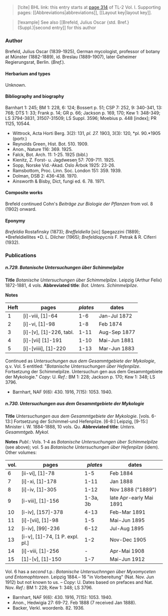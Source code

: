 > [!cite] BHL link: this entry starts at [page 314](https://www.biodiversitylibrary.org/item/103414#page/362/mode/1up) of TL-2 Vol. I.
> Supporting pages: [[Abbreviations|abbreviations]], [[Layout key|layout key]].

> [!example] See also [[Brefeld, Julius Oscar {std. Bref.} (Suppl.)|second entry]] for this author

### Author

Brefeld, Julius Oscar (1839-1925), German mycologist, professor of botany at Münster (1882-1889), id. Breslau (1889-1907), later Geheimer Regierungsrat, Berlin. (*Bref.*).

#### Herbarium and types

Unknown.

#### Bibliography and biography

Barnhart 1: 245; BM 1: 228, 6: 124; Bossert p. 51; CSP 7: 252, 9: 340-341, 13: 768; DTS 1: 33; Frank p. 14; GR p. 66; Jackson p. 169, 170; Kew 1: 348-349; LS 3794-3831, 31507-31509; LS Suppl. 3596; Moebius p. 448 \[index\]; PR 1125, 10544.
- Wittrock, Acta Horti Berg. 3(2): 131, *pl. 27.* 1903, 3(3): 120, *pl. 90.*1905 (portr.)
- Reynolds Green, Hist. Bot. 510. 1909.
- Anon., Nature 116: 369. 1925.
- Falck, Bot. Arch. 11: 1-25. 1925 (bibl.)
- Kienitz, Z. Forst- u. Jagdwesen 57: 709-711. 1925.
- Sopp, Norske Vid.-Akad. Oslo Årbok 1925: 23-26.
- Ramsbottom, Proc. Linn. Soc. London 151: 359. 1939.
- Dolman, DSB 2: 436-438. 1970.
- Ainsworth & Bisby, Dict, fungi ed. 6. 78. 1971.

#### Composite works

Brefeld continued Cohn's *Beiträge zur Biologie der Pflanzen* from vol. 8 (1902) onward.

#### Eponymy

*Brefeldia* Rostafinsky (1873); *Breffeldiella* \[sic\] Spegazzini (1889); *Brefeldiellites *D. L. Dilcher (1965); *Brefeldiopycnis* F. Petrak & R. Ciferri (1932).

### Publications

##### n.729. Botanische Untersuchungen über Schimmelpilze

**Title**
*Botanische Untersuchungen über Schimmelpilze*. Leipzig (Arthur Felix) 1872-1881, 4 vols.
**Abbreviated title**: *Bot. Unters. Schimmelpilze*.

**Notes**

|Heft	|pages	|*plates*	|dates|
|---	|---	|---	|---	|
|1	|\[i\]-viii, \[1\]-64	|1-6	|Jan-Jul 1872|
|2	|\[i\]-vi, \[1\]-98	|1-8	|Feb 1874|
|3	|\[i\]-\[v\], \[1\]-226, tabl.	|1-11	|Aug-Sep 1877|
|4	|\[i\]-\[vii\] \[1\]-191	|1-10	|Mai-Jun 1881|
|5	|\[i\]-\[viiii\], \[1\]-220	|1-13	|Mar-Jun 1883|

Continued as *Untersuchungen aus dem Gesammtgebiete der Mykologie*, q.v. Vol. 5 entitled:
"*Botanische Untersuchungen über Hefenpilze*. Fortsetzung der Schimmelpilze. Untersuchun gen aus dem Gesammtgebiete der Mykologie." *Copy*: U.
*Ref*.: BM 1: 228; Jackson p. 170; Kew 1: 348; LS 3796.
- Barnhart, NAF 9(6): 430. 1916, 7(15): 1053. 1940.

##### n.730. Untersuchungen aus dem Gesammtgebiete der Mykologie

**Title**
*Untersuchungen aus dem Gesammtgebiete der Mykologie*. \[vols. 6-13:\] Fortsetzung der Schimmel-und Hefenpilze. \[6-8:\] Leipzig, \[9-15:\] Minister i. W. 1884-1888, 10 vols. Qu.
**Abbreviated title**: *Unters. Gesammtgeb. Mykol.*

**Notes**
*Publ*.: Vols. 1-4 as *Botanische Untersuchungen über Schimmelpilze* (see above); vol. 5 as *Botanische Untersuchungen über Hefenpilze* (idem). Other volumes:

|vol.	|pages	|*plates*	|dates|
|---	|---	|---	|---	|
|6	|\[ii-vi\], \[1\]-78	|1-5	|Feb 1884|
|7	|\[i\]-xi, \[1\]-178	|1-11	|Jan 1888|
|8	|\[i\]-iv, \[1\]-305	|1-12	|Nov 1888 ("1889")|
|9	|\[i-viii\], \[1\]-156	|1-3a, 3b	|late Apr-early Mai 1891|
|10	|\[i-iv\], \[157\]-378	|4-13	|Feb-Mar 1891|
|11	|\[i\]-\[vii\], \[1\]-98	|1-5	|Mai-Jun 1895|
|12	|\[i-iv\], \[99\]-236	|6-12	|Jul-Aug 1895|
|13	|\[i-v\], \[1\]-74, \[1 P. expl. pl.\]	|1-2	|Nov-Dec 1905|
|14	|\[i\]-viii, \[1\]-256	|-	|Apr-Mai 1908|
|15	|\[1\]-\[v\], \[1\]-150	|1-7	|Mai-Jun 1912|

Vol. 6 has a *second* t.p.: *Botanische Untersuchnngen über Myxomyceten und Entomophtoreen*.
Leipzig 1884.– 16 "in Vorbereitung" (Nat. Nov. Jun 1912) but not known to us. – *Copy*:
U. Dates based on prefaces and Nat. Nov.
*Ref*.: BM 1: 228; Kew 1: 348; LS 3796.
- Barnhart, NAF 9(6): 430. 1916, 7(15): 1053. 1940.
- Anon., Hedwigia 27: 69-72. Feb 1888 (7 received Jan 1888).
- Backer, Verkl. woordenb. 82. 1936.

